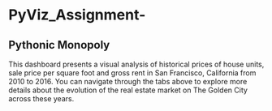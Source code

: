 # PyViz_Assignment- 
## Pythonic Monopoly
This dashboard presents a visual analysis of historical prices of house units,
sale price per square foot and gross rent in San Francisco, California
from 2010 to 2016.
You can navigate through the tabs above to explore
more details about the evolution of the real estate market on
The Golden City across these years.

